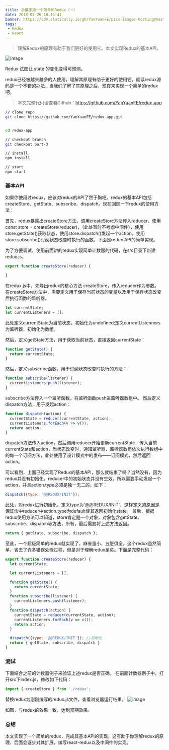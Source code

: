 ```yaml
---
title: 手摸手撸一个简单的Redux（一）
date: 2018-02-26 10:14:41
banner: https://cdn.statically.io/gh/YanYuanFE/picx-images-hosting@master/20231128/photo-1432821596592-e2c18b78144f.f3ca3jsspa0.webp
tags:
 - Redux
 - React
---
```


> 理解Redux的原理有助于我们更好的使用它。本文实现Redux的基本API。

![image](https://cdn.statically.io/gh/YanYuanFE/picx-images-hosting@master/20231128/687474703a2f2f692e696d6775722e636f6d2f4a65567164514d2e706e67.glzlaco1kn4.webp)

<!--more-->



Redux 试图让 state 的变化变得可预测。

redux已经被越来越多的人使用，理解其原理有助于更好的使用它。阅读redux源码是一个不错的办法，当我们了解了其原理之后，现在来实现一个简单的redux吧。

> 本文完整代码请查看Github：https://github.com/YanYuanFE/redux-app

``` bash
// clone repo
git clone https://github.com/YanYuanFE/redux-app.git


cd redux-app

// checkout branch
git checkout part-3

// install
npm install

// start
npm start

```

### 基本API
如果你使用过redux，应该对redux的API了然于胸吧。redux的基本API包括createStore、getState、subscribe、dispatch。现在回顾一下redux的使用方法：

首先，redux暴露出createStore方法，调用createStore方法传入reducer，使用const store = createStore(reducer)，（此处暂时不考虑中间件），使用store.getState()获取状态，使用store.dispatch()发起一个action，使用store.subscribe()订阅状态改变时执行的函数。下面是redux API的简单实现。

为了方便调试，使用前面讲的redux实现简单计数器的代码，在src目录下新建redux.js，

``` js
export function createStore(reducer) {

}
```

在redux.js中，先导出redux的核心方法 createStore，传入reducer作为参数。
在createStore方法中，需要定义用于保存当前状态的变量以及用于保存状态改变后执行函数的监听器。


``` js
let currentState;
let currentListeners = [];
```

此处定义currentState为当前状态，初始化为undefined;定义currentListenners为监听器，初始化为数组。

然后，定义getState方法，用于获取当前状态，直接返回currentState：

``` js
function getState() {
  return currentState;
}
```


然后，定义subscribe函数，用于订阅状态改变时执行的方法：

``` js
function subscribe(listener) {
  currentListeners.push(listener);
}
```

subscribe方法传入一个监听函数，将监听函数push进监听器数组中。
然后定义dispatch方法，用于发起action：

``` js
function dispatch(action) {
  currentState = reducer(currentState, action);
  currentListeners.forEach(v => v());
  return action;
}
```

dispatch方法传入action，然后调用reducer开始更新currentState，传入当前currentState和action，当状态改变时，通知监听器，监听器数组依次执行数组中的每一个订阅方法，此处使用了设计模式中的发布——订阅模式，然后返回action。

可以看到，上面已经实现了Redux的基本API，那么就结束了吗？当然没有，因为redux并没有初始化，reducer中的初始状态并没有生效，所以需要手动发起一个action，并且action.type必须是独一无二的。如下：

``` js
dispatch({type: '@@REDUX/INIT'});
```

此处，对redux进行初始化，定义type为'@@REDUX/INIT'，这样定义的原因是保证命中reducer中action.type为default使其返回初始化state。
最后，根据redux使用方法可以知道，store肯定是一个对象，对象包含getState、subscribe、dispatch等方法，所有，最后需要将上述方法返回。

``` js
return { getState, subscribe, dispatch };
```


至此，一个超级简单的redux就实现了，麻雀虽小，五脏俱全。这个redux虽然简单，省去了许多错误处理过程，但是对于理解redux足矣。下面是完整代码：

``` js
export function createStore(reducer) {
  let currentState;

  let currentListeners = [];

  function getState() {
    return currentState;
  }
  function subscribe(listener) {
    currentListeners.push(listener);
  }
  function dispatch(action) {
    currentState = reducer(currentState, action);
    currentListeners.forEach(v => v());
    return action;
  }

  dispatch({type: '@@REDUX/INIT'}); //初始化
  return { getState, subscribe, dispatch }
}
```

### 测试
下面结合之前的计数器例子来验证上述redux是否正确。
在前面计数器例子中，打开src下index.js，修改如下代码：

``` js
import { createStore } from './redux';
```


替换redux为刚刚编写的redux.js文件。查看浏览器运行结果。
![image](https://cdn.statically.io/gh/YanYuanFE/picx-images-hosting@master/20231128/选区_184.5kmnabgatkg0.webp)

如图，与redux的效果一致，达到预期效果。

### 总结
本文实现了一个简单的redux，完成其基本API的实现，这有助于你理解redux的原理，后面会逐步对其扩展，编写react-redux以及中间件的实现。